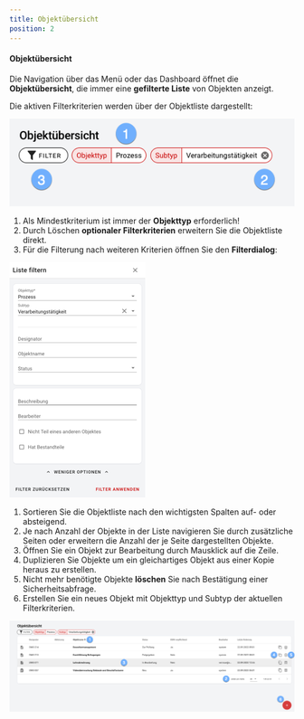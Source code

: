 ```yaml
---
title: Objektübersicht
position: 2
---
```


#### Objektübersicht

Die Navigation über das Menü oder das Dashboard öffnet die **Objektübersicht**, die immer eine **gefilterte Liste** von Objekten anzeigt.

Die aktiven Filterkriterien werden über der Objektliste dargestellt:

![Filterkriterien](media/veo_filter-chips.de.png)

1. Als Mindestkriterium ist immer der **Objekttyp** erforderlich!
1. Durch Löschen **optionaler Filterkriterien** erweitern Sie die Objektliste direkt.
1. Für die Filterung nach weiteren Kriterien öffnen Sie den **Filterdialog**:

![Filter](media/veo_filter.de.png)

1. Sortieren Sie die Objektliste nach den wichtigsten Spalten auf- oder absteigend.
1. Je nach Anzahl der Objekte in der Liste navigieren Sie durch zusätzliche Seiten oder erweitern die Anzahl der je Seite dargestellten Objekte.
1. Öffnen Sie ein Objekt zur Bearbeitung durch Mausklick auf die Zeile.
1. Duplizieren Sie Objekte um ein gleichartiges Objekt aus einer Kopie heraus zu erstellen.
1. Nicht mehr benötigte Objekte **löschen** Sie nach Bestätigung einer Sicherheitsabfrage.
1. Erstellen Sie ein neues Objekt mit Objekttyp und Subtyp der aktuellen Filterkriterien.

![Objektübersicht](media/veo_object-list.de.png)
